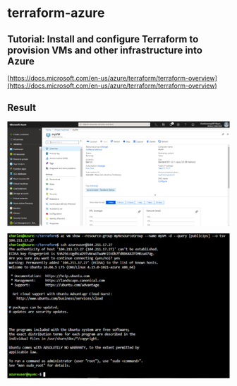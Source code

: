 # terraform-azure

## Tutorial: Install and configure Terraform to provision VMs and other infrastructure into Azure

[https://docs.microsoft.com/en-us/azure/terraform/terraform-overview](https://docs.microsoft.com/en-us/azure/terraform/terraform-overview)

## Result

![alt text](https://github.com/charleswang007/terraform-azure/blob/master/azure-vm.png "azure dashboard")

![alt text](https://github.com/charleswang007/terraform-azure/blob/master/azure-vm1.png "azure vm log-in")
